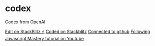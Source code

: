 # codex
Codex from OpenAI

[Edit on StackBlitz ⚡️](https://stackblitz.com/edit/vitejs-vite-kbspn5)
[Coded on Stackblitz](https://stackblitz.com)
[Connected to github](https://github.com/axemanks/codex)
[Following Javascript Mastery tutorial on Youtube](https://www.youtube.com/watch?v=2FeymQoKvrk)